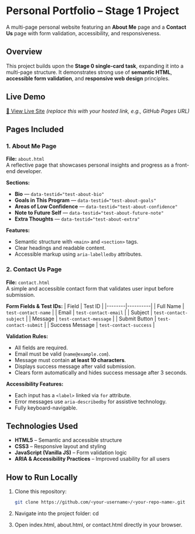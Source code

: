 # Personal Portfolio – Stage 1 Project  
A multi-page personal website featuring an **About Me** page and a **Contact Us** page with form validation, accessibility, and responsiveness.  


## Overview
This project builds upon the **Stage 0 single-card task**, expanding it into a multi-page structure. It demonstrates strong use of **semantic HTML**, **accessible form validation**, and **responsive web design** principles.


## Live Demo
[🔗 View Live Site](#) *(replace this with your hosted link, e.g., GitHub Pages URL)*


## Pages Included

### 1. About Me Page
**File:** `about.html`  
A reflective page that showcases personal insights and progress as a front-end developer.

**Sections:**
- **Bio** — `data-testid="test-about-bio"`
- **Goals in This Program** — `data-testid="test-about-goals"`
- **Areas of Low Confidence** — `data-testid="test-about-confidence"`
- **Note to Future Self** — `data-testid="test-about-future-note"`
- **Extra Thoughts** — `data-testid="test-about-extra"`

**Features:**
- Semantic structure with `<main>` and `<section>` tags.
- Clear headings and readable content.
- Accessible markup using `aria-labelledby` attributes.


### 2. Contact Us Page
**File:** `contact.html`  
A simple and accessible contact form that validates user input before submission.

**Form Fields & Test IDs:**
| Field | Test ID |
|--------|----------|
| Full Name | `test-contact-name` |
| Email | `test-contact-email` |
| Subject | `test-contact-subject` |
| Message | `test-contact-message` |
| Submit Button | `test-contact-submit` |
| Success Message | `test-contact-success` |

**Validation Rules:**
- All fields are required.  
- Email must be valid (`name@example.com`).  
- Message must contain **at least 10 characters**.  
- Displays success message after valid submission.  
- Clears form automatically and hides success message after 3 seconds.

**Accessibility Features:**
- Each input has a `<label>` linked via `for` attribute.  
- Error messages use `aria-describedby` for assistive technology.  
- Fully keyboard-navigable.


## Technologies Used
- **HTML5** – Semantic and accessible structure  
- **CSS3** – Responsive layout and styling  
- **JavaScript (Vanilla JS)** – Form validation logic  
- **ARIA & Accessibility Practices** – Improved usability for all users  


## How to Run Locally
1. Clone this repository:
   ```bash
   git clone https://github.com/<your-username>/<your-repo-name>.git

 2.  Navigate into the project folder:
    cd <your-repo-name>

 3.  Open index.html, about.html, or contact.html directly in your browser.
